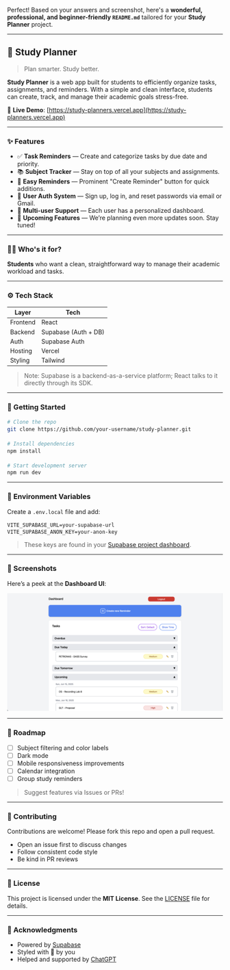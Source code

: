 Perfect! Based on your answers and screenshot, here's a **wonderful, professional, and beginner-friendly `README.md`** tailored for your **Study Planner** project.

---

## 📝 Study Planner

> Plan smarter. Study better.

**Study Planner** is a web app built for students to efficiently organize tasks, assignments, and reminders. With a simple and clean interface, students can create, track, and manage their academic goals stress-free.

🔗 **Live Demo**: [https://study-planners.vercel.app](https://study-planners.vercel.app)

---

### ✨ Features

* ✅ **Task Reminders** — Create and categorize tasks by due date and priority.
* 📚 **Subject Tracker** — Stay on top of all your subjects and assignments.
* 🧠 **Easy Reminders** — Prominent "Create Reminder" button for quick additions.
* 👥 **User Auth System** — Sign up, log in, and reset passwords via email or Gmail.
* 🔐 **Multi-user Support** — Each user has a personalized dashboard.
* 🧪 **Upcoming Features** — We’re planning even more updates soon. Stay tuned!

---

### 🧑‍🎓 Who's it for?

**Students** who want a clean, straightforward way to manage their academic workload and tasks.

---

### ⚙️ Tech Stack

| Layer    | Tech                                |
| -------- | ----------------------------------- |
| Frontend | React                               |
| Backend  | Supabase (Auth + DB)                |
| Auth     | Supabase Auth                       |
| Hosting  | Vercel                              |
| Styling  | Tailwind                            |

> Note: Supabase is a backend-as-a-service platform; React talks to it directly through its SDK.

---

### 🚀 Getting Started

```bash
# Clone the repo
git clone https://github.com/your-username/study-planner.git

# Install dependencies
npm install

# Start development server
npm run dev
```

---

### 🔐 Environment Variables

Create a `.env.local` file and add:

```
VITE_SUPABASE_URL=your-supabase-url
VITE_SUPABASE_ANON_KEY=your-anon-key
```

> These keys are found in your [Supabase project dashboard](https://supabase.com/).

---

### 📸 Screenshots

Here’s a peek at the **Dashboard UI**:

![Study Planner Screenshot](./public/dashboard.png) <!-- You can replace this with the actual image path or hosted URL -->

---

### 📌 Roadmap

* [ ] Subject filtering and color labels
* [ ] Dark mode
* [ ] Mobile responsiveness improvements
* [ ] Calendar integration
* [ ] Group study reminders

> Suggest features via Issues or PRs!

---

### 🤝 Contributing

Contributions are welcome! Please fork this repo and open a pull request.

* Open an issue first to discuss changes
* Follow consistent code style
* Be kind in PR reviews

---

### 📜 License

This project is licensed under the **MIT License**.
See the [LICENSE](./LICENSE) file for details.

---

### 🙏 Acknowledgments

* Powered by [Supabase](https://supabase.com/)
* Styled with 💖 by you
* Helped and supported by [ChatGPT](https://openai.com/chatgpt)